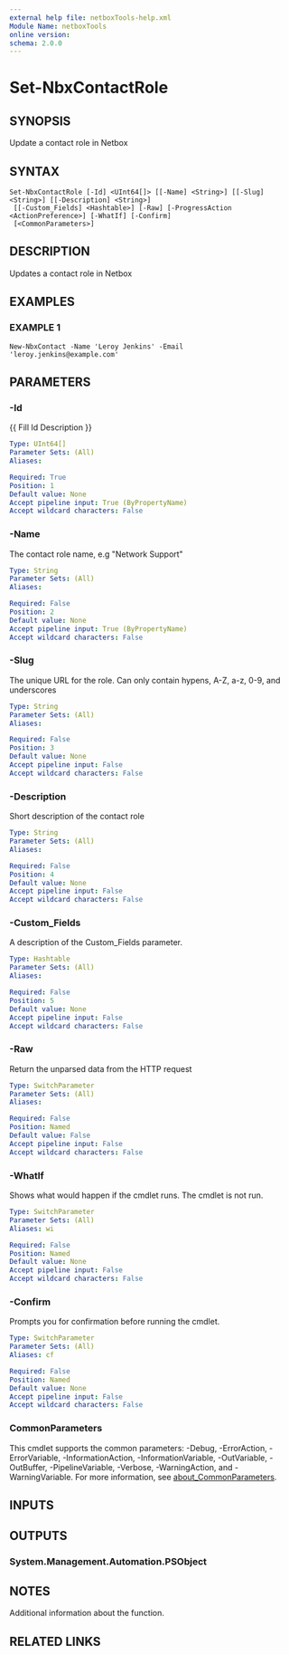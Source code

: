 ```yaml
---
external help file: netboxTools-help.xml
Module Name: netboxTools
online version:
schema: 2.0.0
---
```


# Set-NbxContactRole

## SYNOPSIS
Update a contact role in Netbox

## SYNTAX

```
Set-NbxContactRole [-Id] <UInt64[]> [[-Name] <String>] [[-Slug] <String>] [[-Description] <String>]
 [[-Custom_Fields] <Hashtable>] [-Raw] [-ProgressAction <ActionPreference>] [-WhatIf] [-Confirm]
 [<CommonParameters>]
```

## DESCRIPTION
Updates a contact role in Netbox

## EXAMPLES

### EXAMPLE 1
```
New-NbxContact -Name 'Leroy Jenkins' -Email 'leroy.jenkins@example.com'
```

## PARAMETERS

### -Id
{{ Fill Id Description }}

```yaml
Type: UInt64[]
Parameter Sets: (All)
Aliases:

Required: True
Position: 1
Default value: None
Accept pipeline input: True (ByPropertyName)
Accept wildcard characters: False
```

### -Name
The contact role name, e.g "Network Support"

```yaml
Type: String
Parameter Sets: (All)
Aliases:

Required: False
Position: 2
Default value: None
Accept pipeline input: True (ByPropertyName)
Accept wildcard characters: False
```

### -Slug
The unique URL for the role.
Can only contain hypens, A-Z, a-z, 0-9, and underscores

```yaml
Type: String
Parameter Sets: (All)
Aliases:

Required: False
Position: 3
Default value: None
Accept pipeline input: False
Accept wildcard characters: False
```

### -Description
Short description of the contact role

```yaml
Type: String
Parameter Sets: (All)
Aliases:

Required: False
Position: 4
Default value: None
Accept pipeline input: False
Accept wildcard characters: False
```

### -Custom_Fields
A description of the Custom_Fields parameter.

```yaml
Type: Hashtable
Parameter Sets: (All)
Aliases:

Required: False
Position: 5
Default value: None
Accept pipeline input: False
Accept wildcard characters: False
```

### -Raw
Return the unparsed data from the HTTP request

```yaml
Type: SwitchParameter
Parameter Sets: (All)
Aliases:

Required: False
Position: Named
Default value: False
Accept pipeline input: False
Accept wildcard characters: False
```

### -WhatIf
Shows what would happen if the cmdlet runs.
The cmdlet is not run.

```yaml
Type: SwitchParameter
Parameter Sets: (All)
Aliases: wi

Required: False
Position: Named
Default value: None
Accept pipeline input: False
Accept wildcard characters: False
```

### -Confirm
Prompts you for confirmation before running the cmdlet.

```yaml
Type: SwitchParameter
Parameter Sets: (All)
Aliases: cf

Required: False
Position: Named
Default value: None
Accept pipeline input: False
Accept wildcard characters: False
```



### CommonParameters
This cmdlet supports the common parameters: -Debug, -ErrorAction, -ErrorVariable, -InformationAction, -InformationVariable, -OutVariable, -OutBuffer, -PipelineVariable, -Verbose, -WarningAction, and -WarningVariable. For more information, see [about_CommonParameters](http://go.microsoft.com/fwlink/?LinkID=113216).

## INPUTS

## OUTPUTS

### System.Management.Automation.PSObject
## NOTES
Additional information about the function.

## RELATED LINKS
